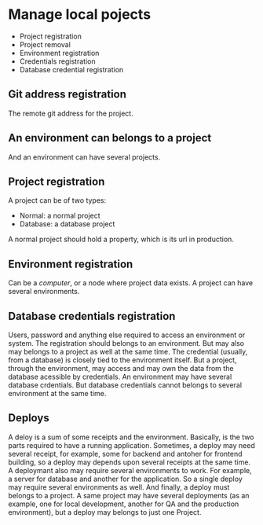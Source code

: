 # Manage local pojects

* Project registration
* Project removal
* Environment registration
* Credentials registration
* Database credential registration

## Git address registration

The remote git address for the project.

## An environment can belongs to a project

And an environment can have several projects.

## Project registration

A project can be of two types:

* Normal: a normal project
* Database: a database project

A normal project should hold a property, which is its url in production.

## Environment registration

Can be a *computer*, or a node where project data exists. A project can have several environments.

## Database credentials registration

Users, password and anything else required to access an environment or system. The registration should belongs to an environment. But may also may belongs to a project as well at the same time. The credential (usually, from a database) is closely tied to the environment itself. But a project, through the environment, may access and may own the data from the database acessible by credentials. An environment may have several database crdentials. But database credentials cannot belongs to several environment at the same time.

## Deploys

A deloy is a sum of some receipts and the environment. Basically, is the two parts required to have a running application. Sometimes, a deploy may need several receipt, for example, some for backend and antoher for frontend building, so a deploy may depends upon several receipts at the same time. A deploymant also may require several environments to work. For example, a server for database and another for the application. So a single deploy may require several environments as well. And finally, a deploy must belongs to a project. A same project may have several deployments (as an example, one for local development, another for QA and the production environment), but a deploy may belongs to just one Project.
